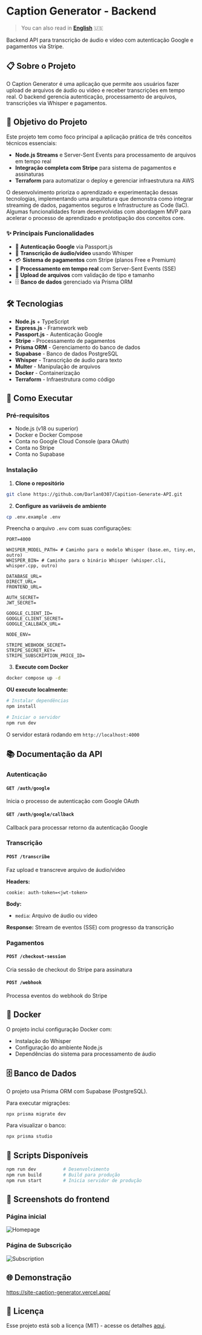 # Caption Generator - Backend

> You can also read in **[English](./README.md)** 🇺🇸

Backend API para transcrição de áudio e vídeo com autenticação Google e pagamentos via Stripe.

## 📋 Sobre o Projeto

O Caption Generator é uma aplicação que permite aos usuários fazer upload de arquivos de áudio ou vídeo e receber transcrições em tempo real. O backend gerencia autenticação, processamento de arquivos, transcrições via Whisper e pagamentos.

## 🎯 Objetivo do Projeto

Este projeto tem como foco principal a aplicação prática de três conceitos técnicos essenciais:

- **Node.js Streams** e Server-Sent Events para processamento de arquivos em tempo real
- **Integração completa com Stripe** para sistema de pagamentos e assinaturas
- **Terraform** para automatizar o deploy e gerenciar infraestrutura na AWS

O desenvolvimento prioriza o aprendizado e experimentação dessas tecnologias, implementando uma arquitetura que demonstra como integrar streaming de dados, pagamentos seguros e Infrastructure as Code (IaC). Algumas funcionalidades foram desenvolvidas com abordagem MVP para acelerar o processo de aprendizado e prototipação dos conceitos core.

### ✨ Principais Funcionalidades

- 🔐 **Autenticação Google** via Passport.js
- 🎵 **Transcrição de áudio/vídeo** usando Whisper
- 💳 **Sistema de pagamentos** com Stripe (planos Free e Premium)
- 🔄 **Processamento em tempo real** com Server-Sent Events (SSE)
- 📁 **Upload de arquivos** com validação de tipo e tamanho
- 🗄️ **Banco de dados** gerenciado via Prisma ORM

## 🛠️ Tecnologias

- **Node.js** + TypeScript
- **Express.js** - Framework web
- **Passport.js** - Autenticação Google
- **Stripe** - Processamento de pagamentos
- **Prisma ORM** - Gerenciamento do banco de dados
- **Supabase** - Banco de dados PostgreSQL
- **Whisper** - Transcrição de áudio para texto
- **Multer** - Manipulação de arquivos
- **Docker** - Containerização
- **Terraform** - Infraestrutura como código

## 🚀 Como Executar

### Pré-requisitos

- Node.js (v18 ou superior)
- Docker e Docker Compose
- Conta no Google Cloud Console (para OAuth)
- Conta no Stripe
- Conta no Supabase

### Instalação

1. **Clone o repositório**

```bash
git clone https://github.com/Darlan0307/Capition-Generate-API.git
```

2. **Configure as variáveis de ambiente**

```bash
cp .env.example .env
```

Preencha o arquivo `.env` com suas configurações:

```env
PORT=4000

WHISPER_MODEL_PATH= # Caminho para o modelo Whisper (base.en, tiny.en, outro)
WHISPER_BIN= # Caminho para o binário Whisper (whisper.cli, whisper.cpp, outro)

DATABASE_URL=
DIRECT_URL=
FRONTEND_URL=

AUTH_SECRET=
JWT_SECRET=

GOOGLE_CLIENT_ID=
GOOGLE_CLIENT_SECRET=
GOOGLE_CALLBACK_URL=

NODE_ENV=

STRIPE_WEBHOOK_SECRET=
STRIPE_SECRET_KEY=
STRIPE_SUBSCRIPTION_PRICE_ID=
```

3. **Execute com Docker**

```bash
docker compose up -d
```

**OU execute localmente:**

```bash
# Instalar dependências
npm install

# Iniciar o servidor
npm run dev
```

O servidor estará rodando em `http://localhost:4000`

## 📚 Documentação da API

### Autenticação

#### `GET /auth/google`

Inicia o processo de autenticação com Google OAuth

#### `GET /auth/google/callback`

Callback para processar retorno da autenticação Google

### Transcrição

#### `POST /transcribe`

Faz upload e transcreve arquivo de áudio/vídeo

**Headers:**

```
cookie: auth-token=<jwt-token>
```

**Body:**

- `media`: Arquivo de áudio ou vídeo

**Response:** Stream de eventos (SSE) com progresso da transcrição

### Pagamentos

#### `POST /checkout-session`

Cria sessão de checkout do Stripe para assinatura

#### `POST /webhook`

Processa eventos do webhook do Stripe

## 🐳 Docker

O projeto inclui configuração Docker com:

- Instalação do Whisper
- Configuração do ambiente Node.js
- Dependências do sistema para processamento de áudio

## 🗄️ Banco de Dados

O projeto usa Prisma ORM com Supabase (PostgreSQL).

Para executar migrações:

```bash
npx prisma migrate dev
```

Para visualizar o banco:

```bash
npx prisma studio
```

## 🔧 Scripts Disponíveis

```bash
npm run dev          # Desenvolvimento
npm run build        # Build para produção
npm run start        # Inicia servidor de produção
```

## 📸 Screenshots do frontend

### Página inicial

![Homepage](./print-home.png)

### Página de Subscrição

![Subscription](./print-subscription.png)

## 🌐 Demonstração

https://site-caption-generator.vercel.app/

## 📄 Licença

Esse projeto está sob a licença (MIT) - acesse os detalhes [aqui](https://choosealicense.com/licenses/mit/).
